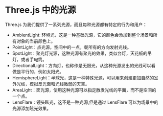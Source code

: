 # Three.js 中的光源

Three.js 为我们提供了一系列光源，而且每种光源都有特定的行为和用户：

- AmbientLight: 环境光，这是一种基础光源，它的颜色会添加到整个场景和所有对象的当前颜色上。
- PointLight：点光源，空间中的一点，朝所有的方向发射光线。
- SpotLight：聚光灯光源，这种光源有聚光的效果，类似台灯，天花板的吊灯，或者手电筒。
- DirectionalLight：方向灯，也称作是无限光，从这种光源发出的光线可以看做是平行的，例如太阳光。
- HemisphereLight：半球光，这是一种特殊光源，可以用来创建更加自然的室外光线，模拟反光面和光线微弱的天空。
- AreaLight：面光源，使用这种光源可以指定散发光线的平面，而不是空间的一个点。
- LensFlare：镜头眩光，这不是一种光源,但是通过 LensFlare 可以为场景中的光源添加眩光效果。
